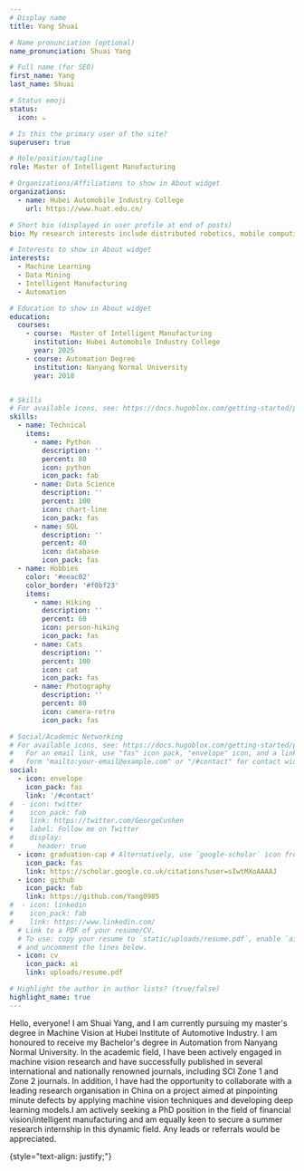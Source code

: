 ```yaml
---
# Display name
title: Yang Shuai

# Name pronunciation (optional)
name_pronunciation: Shuai Yang

# Full name (for SEO)
first_name: Yang
last_name: Shuai

# Status emoji
status:
  icon: ☕️

# Is this the primary user of the site?
superuser: true

# Role/position/tagline
role: Master of Intelligent Manufacturing

# Organizations/Affiliations to show in About widget
organizations:
  - name: Hubei Automobile Industry College
    url: https://www.huat.edu.cn/

# Short bio (displayed in user profile at end of posts)
bio: My research interests include distributed robotics, mobile computing and programmable matter.

# Interests to show in About widget
interests:
  - Machine Learning
  - Data Mining
  - Intelligent Manufacturing
  - Automation

# Education to show in About widget
education:
  courses:
    - course:  Master of Intelligent Manufacturing
      institution: Hubei Automobile Industry College
      year: 2025
    - course: Automation Degree
      institution: Nanyang Normal University
      year: 2018


# Skills
# For available icons, see: https://docs.hugoblox.com/getting-started/page-builder/#icons
skills:
  - name: Technical
    items:
      - name: Python
        description: ''
        percent: 80
        icon: python
        icon_pack: fab
      - name: Data Science
        description: ''
        percent: 100
        icon: chart-line
        icon_pack: fas
      - name: SQL
        description: ''
        percent: 40
        icon: database
        icon_pack: fas
  - name: Hobbies
    color: '#eeac02'
    color_border: '#f0bf23'
    items:
      - name: Hiking
        description: ''
        percent: 60
        icon: person-hiking
        icon_pack: fas
      - name: Cats
        description: ''
        percent: 100
        icon: cat
        icon_pack: fas
      - name: Photography
        description: ''
        percent: 80
        icon: camera-retro
        icon_pack: fas

# Social/Academic Networking
# For available icons, see: https://docs.hugoblox.com/getting-started/page-builder/#icons
#   For an email link, use "fas" icon pack, "envelope" icon, and a link in the
#   form "mailto:your-email@example.com" or "/#contact" for contact widget.
social:
  - icon: envelope
    icon_pack: fas
    link: '/#contact'
#  - icon: twitter
#    icon_pack: fab
#    link: https://twitter.com/GeorgeCushen
#    label: Follow me on Twitter
#    display:
#      header: true
  - icon: graduation-cap # Alternatively, use `google-scholar` icon from `ai` icon pack
    icon_pack: fas
    link: https://scholar.google.co.uk/citations?user=sIwtMXoAAAAJ
  - icon: github
    icon_pack: fab
    link: https://github.com/Yang0985
#  - icon: linkedin
#    icon_pack: fab
#    link: https://www.linkedin.com/
  # Link to a PDF of your resume/CV.
  # To use: copy your resume to `static/uploads/resume.pdf`, enable `ai` icons in `params.yaml`,
  # and uncomment the lines below.
  - icon: cv
    icon_pack: ai
    link: uploads/resume.pdf

# Highlight the author in author lists? (true/false)
highlight_name: true
---
```


Hello, everyone! I am Shuai Yang, and I am currently pursuing my master's degree in Machine Vision at Hubei Institute of Automotive Industry. I am honoured to receive my Bachelor's degree in Automation from Nanyang Normal University. In the academic field, I have been actively engaged in machine vision research and have successfully published in several international and nationally renowned journals, including SCI Zone 1 and Zone 2 journals. In addition, I have had the opportunity to collaborate with a leading research organisation in China on a project aimed at pinpointing minute defects by applying machine vision techniques and developing deep learning models.I am actively seeking a PhD position in the field of financial vision/intelligent manufacturing and am equally keen to secure a summer research internship in this dynamic field. Any leads or referrals would be appreciated.

{style="text-align: justify;"}
